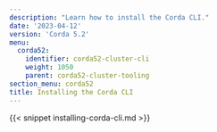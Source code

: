 ```yaml
---
description: "Learn how to install the Corda CLI."
date: '2023-04-12'
version: 'Corda 5.2'
menu:
  corda52:
    identifier: corda52-cluster-cli
    weight: 1050
    parent: corda52-cluster-tooling
section_menu: corda52
title: Installing the Corda CLI
---
```

{{< snippet installing-corda-cli.md >}}